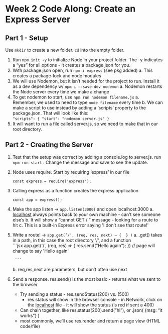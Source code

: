 # Week 2 Code Along: Create an Express Server

## Part 1 - Setup
Use `mkdir` to create a new folder. `cd` into the empty folder.

1. Run `npm init -y` to initialize Node in your project folder. The -y indicates a “yes” for all options - it creates a package.json for you.
2. With package.json open, run `npm i express` (see pkg added)
    a. This creates a package-lock and node modules
3. We will use Nodemon, but it isn’t needed for the project to run. Install it as a dev dependency w/ `npm i —-save-dev nodemon`
    a. Nodemon restarts the Node server every time we make a change
4. To get nodemon to start, use `npm run nodemon filename.js`
    a. Remember, we used to need to type `node filename` every time
    b. We can make a script to use instead by adding a ‘scripts’ property to the package.json. That will look like this:    
        ```
        "scripts": {
        	"start": "nodemon server.js"
        } ```
5. It will want to run a file called server.js, so we need to make that in our root directory.

## Part 2 - Creating the Server
1. Test that the setup was correct by adding a console.log to server.js. run `npm run start` . Change the message and save to see the update.
2. Node uses require. Start by requiring ‘express’ in our file  
    ```
    const express = require('express');
    ```
3. Calling express as a function creates the express application
    
    ```const app = express(); ```
    
4. Make the app listen → `app.listen(3000)` and open localhost:3000
    a. [localhost](http://localhost) always points back to your own machine - can’t see someone else’s
    b. It will show a “cannot GET / “ message - looking for a route to hit
    c. This is a built-in Express error saying 'I don’t see that route!'
5. Write a route! → `app.get(’/’, (req, res, next) ⇒ {  } )`
    a. .get() takes in a path, in this case the root directory '/', and a function   
        ```jsx
        app.get('/', (req, res) => {
            res.send("Hello again");
        }) // page will change to say 'Hello again'
        
        ```
    b. req,res,next are parameters, but don’t often use next
    
6. Send a response. res.send() is the most basic - returns what we sent to the browser
    - Try sending a status - res.sendStatus(200) vs. (500)
        - res.status will show in the browser console - in Network, click on the [localhost](http://localhost) file - it will show the status (is red if sent a 400)
    - Can chain together, like res.status(200).send(”hi”), or .json( {msg: “it works”} )
    - most commonly, we’ll use res.render and return a page view (HTML code/file)
